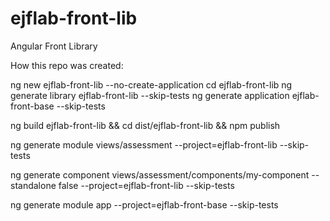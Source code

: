 # ejflab-front-lib
Angular Front Library

How this repo was created:

ng new ejflab-front-lib --no-create-application
cd ejflab-front-lib
ng generate library ejflab-front-lib --skip-tests
ng generate application ejflab-front-base --skip-tests


ng build ejflab-front-lib && cd dist/ejflab-front-lib && npm publish


ng generate module views/assessment --project=ejflab-front-lib --skip-tests

ng generate component views/assessment/components/my-component --standalone false --project=ejflab-front-lib --skip-tests

ng generate module app --project=ejflab-front-base --skip-tests